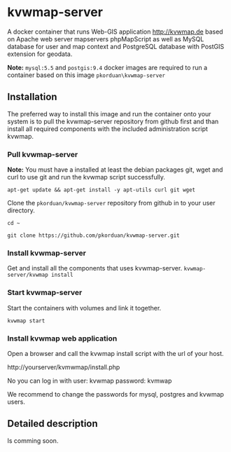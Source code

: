 # kvwmap-server

A docker container that runs Web-GIS application http://kvwmap.de based on Apache web server
mapservers phpMapScript as well as MySQL database for user and map context and
PostgreSQL database with PostGIS extension for geodata.

**Note:** ``mysql:5.5`` and ``postgis:9.4`` docker images are required to run
a container based on this image ``pkorduan\kvwmap-server``

## Installation
The preferred way to install this image and run the container onto your system
is to pull the kvwmap-server repository from github first and than install
all required components with the included administration script kvwmap.

### Pull kvwmap-server
**Note:** You must have a installed at least the debian packages git, wget and
curl to use git and run the kvwmap script successfully.

```apt-get update && apt-get install -y apt-utils curl git wget```

Clone the ``pkorduan/kvwmap-server`` repository from github in to your user
directory.

```cd ~```

```git clone https://github.com/pkorduan/kvwmap-server.git```

### Install kvwmap-server
Get and install all the components that uses kvwmap-server.
```kvwmap-server/kvwmap install```

### Start kvwmap-server
Start the containers with volumes and link it together.

```kvwmap start```

### Install kvwmap web application
Open a browser and call the kvwmap install script with the url of your host.

http://yourserver/kvmwmap/install.php

No you can log in with
user: kvwmap
password: kvmwap

We recommend to change the passwords for mysql, postgres and kvwmap users.

## Detailed description

Is comming soon.
